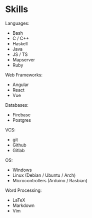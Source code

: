 # Skills

Languages:
- Bash
- C / C++
- Haskell
- Java
- JS / TS
- Mapserver
- Ruby

Web Frameworks:
- Angular
- React
- Vue

Databases:
- Firebase
- Postgres

VCS:
- git
- Github
- Gitlab

OS:
- Windows
- Linux (Debian / Ubuntu / Arch)
- Microcontrollers (Arduino / Rasbian)

Word Processing:
- LaTeX
- Markdown
- Vim
